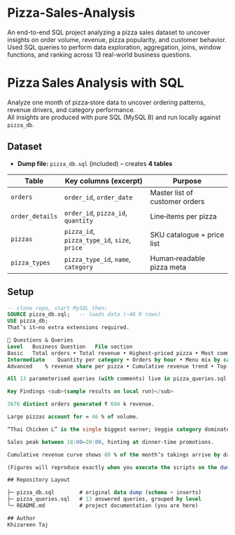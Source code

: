 # Pizza-Sales-Analysis
An end-to-end SQL project analyzing a pizza sales dataset to uncover insights on order volume, revenue, pizza popularity, and customer behavior. Used SQL queries to perform data exploration, aggregation, joins, window functions, and ranking across 13 real-world business questions.

# Pizza Sales Analysis with SQL

Analyze one month of pizza‑store data to uncover ordering patterns, revenue drivers, and category performance.  
All insights are produced with pure SQL (MySQL 8) and run locally against `pizza_db`.

## Dataset
* **Dump file:** `pizza_db.sql` (included) – creates **4 tables**

| Table          | Key columns (excerpt)                       | Purpose                              |
| -------------- | ------------------------------------------- | ------------------------------------ |
| `orders`       | `order_id`, `order_date`                    | Master list of customer orders       |
| `order_details`| `order_id`, `pizza_id`, `quantity`          | Line‑items per pizza                 |
| `pizzas`       | `pizza_id`, `pizza_type_id`, `size`, `price`| SKU catalogue + price list           |
| `pizza_types`  | `pizza_type_id`, `name`, `category`         | Human‑readable pizza meta            |

## Setup

```sql
-- clone repo, start MySQL then:
SOURCE pizza_db.sql;   -- loads data (~48 K rows)
USE pizza_db;
That’s it—no extra extensions required.

🔎 Questions & Queries
Level	Business Question	File section
Basic	Total orders • Total revenue • Highest‑priced pizza • Most common size • Top‑5 pizzas by quantity	#Basic Q1–Q5
Intermediate	Quantity per category • Orders by hour • Menu mix by category • Avg. pizzas / day • Top‑3 pizzas by revenue	#Intermediate Q1–Q5
Advanced	% revenue share per pizza • Cumulative revenue trend • Top‑3 revenue pizzas inside each category	#Advanced Q1–Q3

All 13 parameterised queries (with comments) live in pizza_queries.sql and mirror the markdown above.

Key Findings <sub>(sample results on local run)</sub>

3676 distinct orders generated ₹ 694 k revenue.

Large pizzas account for ≈ 46 % of volume.

“Thai Chicken L” is the single biggest earner; Veggie category dominates quantity but not revenue.

Sales peak between 18:00–20:00, hinting at dinner‑time promotions.

Cumulative revenue curve shows 80 % of the month’s takings arrive by day 22 (Pareto effect).

(Figures will reproduce exactly when you execute the scripts on the dump.)

## Repository Layout

├─ pizza_db.sql        # original data dump (schema + inserts)
├─ pizza_queries.sql   # 13 answered queries, grouped by level
└─ README.md           # project documentation (you are here)

## Author
Khizareen Taj
